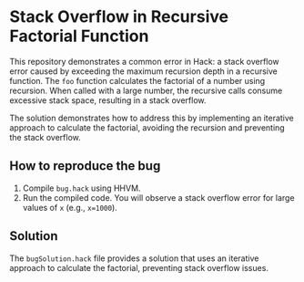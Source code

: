 # Stack Overflow in Recursive Factorial Function

This repository demonstrates a common error in Hack: a stack overflow error caused by exceeding the maximum recursion depth in a recursive function. The `foo` function calculates the factorial of a number using recursion.  When called with a large number, the recursive calls consume excessive stack space, resulting in a stack overflow.

The solution demonstrates how to address this by implementing an iterative approach to calculate the factorial, avoiding the recursion and preventing the stack overflow.

## How to reproduce the bug

1. Compile `bug.hack` using HHVM.
2. Run the compiled code. You will observe a stack overflow error for large values of `x` (e.g., `x=1000`).

## Solution

The `bugSolution.hack` file provides a solution that uses an iterative approach to calculate the factorial, preventing stack overflow issues.